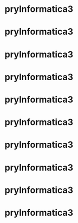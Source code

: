 # pryInformatica3
# pryInformatica3
# pryInformatica3
# pryInformatica3
# pryInformatica3
# pryInformatica3
# pryInformatica3
# pryInformatica3
# pryInformatica3
# pryInformatica3
